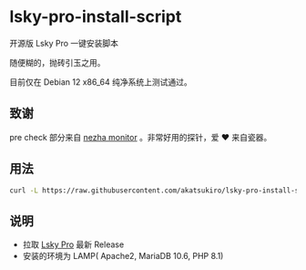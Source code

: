 # lsky-pro-install-script
开源版 Lsky Pro 一键安装脚本

随便糊的，抛砖引玉之用。

目前仅在 Debian 12 x86_64 纯净系统上测试通过。

## 致谢

pre check 部分来自 [nezha monitor](https://github.com/naiba/nezha) 。非常好用的探针，爱 ♥ 来自瓷器。

## 用法

```bash
curl -L https://raw.githubusercontent.com/akatsukiro/lsky-pro-install-script/master/install.sh  -o lsky.sh && chmod +x lsky.sh && sudo ./lsky.sh
```

## 说明

- 拉取 [Lsky Pro](https://github.com/lsky-org/lsky-pro) 最新 Release
- 安装的环境为 LAMP( Apache2, MariaDB 10.6, PHP 8.1)